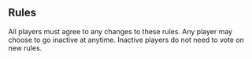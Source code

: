 ## Rules

All players must agree to any changes to these rules.
Any player may choose to go inactive at anytime. Inactive players do not need to vote on new rules.

